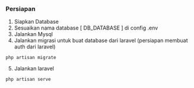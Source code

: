 ### Persiapan
1. Siapkan Database
2. Sesuaikan nama database [ DB_DATABASE ] di config .env 
3. Jalankan Mysql
4. Jalankan migrasi untuk buat database dari laravel (persiapan membuat auth dari laravel)
```
php artisan migrate
```
5. Jalankan laravel
```
php artisan serve
```
